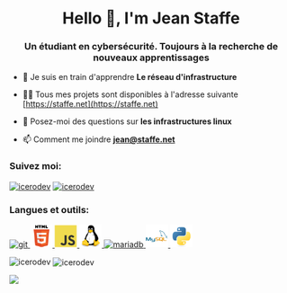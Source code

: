 <h1 align="center">Hello 👋, I'm Jean Staffe</h1>
<h3 align="center">Un étudiant en cybersécurité. Toujours à la recherche de nouveaux apprentissages
</h3>

- 🌱 Je suis en train d'apprendre **Le réseau d'infrastructure**

- 👨‍💻 Tous mes projets sont disponibles à l'adresse suivante [https://staffe.net](https://staffe.net)

- 💬 Posez-moi des questions sur **les infrastructures linux**

- 📫 Comment me joindre **jean@staffe.net**

<h3 align="left">Suivez moi:</h3>
<p align="left">
    <a href="https://twitter.com/icerodev" target="blank"><img align="center"
            src="https://cdn.icon-icons.com/icons2/122/PNG/512/twitter_socialnetwork_20007.png" alt="icerodev"
            height="40" /></a> <a href="https://discord.com/users/495874584650842123" target="blank"><img align="center"
            src="https://cdn.icon-icons.com/icons2/2108/PNG/512/discord_icon_130958.png" alt="icerodev"
            height="40" /></a>
</p>

<h3 align="left">Langues et outils:</h3>
<p align="left"> <a href="https://git-scm.com/" target="_blank"> <img
            src="https://www.vectorlogo.zone/logos/git-scm/git-scm-icon.svg" alt="git" width="40" height="40" /> </a> <a
        href="https://www.w3.org/html/" target="_blank"> <img
            src="https://raw.githubusercontent.com/devicons/devicon/master/icons/html5/html5-original-wordmark.svg"
            alt="html5" width="40" height="40" /> </a> <a href="https://developer.mozilla.org/en-US/docs/Web/JavaScript"
        target="_blank"> <img
            src="https://raw.githubusercontent.com/devicons/devicon/master/icons/javascript/javascript-original.svg"
            alt="javascript" width="40" height="40" /> </a> <a href="https://www.linux.org/" target="_blank"> <img
            src="https://raw.githubusercontent.com/devicons/devicon/master/icons/linux/linux-original.svg" alt="linux"
            width="40" height="40" /> </a> <a href="https://mariadb.org/" target="_blank"> <img
            src="https://www.vectorlogo.zone/logos/mariadb/mariadb-icon.svg" alt="mariadb" width="40" height="40" />
    </a> <a href="https://www.mysql.com/" target="_blank"> <img
            src="https://raw.githubusercontent.com/devicons/devicon/master/icons/mysql/mysql-original-wordmark.svg"
            alt="mysql" width="40" height="40" /> </a> <a href="https://www.python.org" target="_blank"> <img
            src="https://raw.githubusercontent.com/devicons/devicon/master/icons/python/python-original.svg"
            alt="python" width="40" height="40" /> </a> </p>

<p><img align="left"
        src="https://github-readme-stats.vercel.app/api/top-langs/?username=IceroDev&theme=radical&langs_count=3&count_private=true&locale=fr"
        alt="icerodev" /></p>

<p>&nbsp;<img align="center"
        src="https://github-readme-stats.vercel.app/api?username=IceroDev&theme=radical&show_icons=true&locale=fr&count_private=true"
        alt="icerodev" /></p>

<a href="https://visitcount.itsvg.in">
  <img src="https://visitcount.itsvg.in/api?id=IceroDev&label=Profile%20Views&color=0&icon=3&pretty=true" />
</a>
